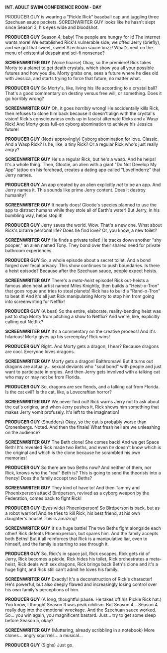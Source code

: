 **INT. ADULT SWIM CONFERENCE ROOM - DAY**

PRODUCER GUY is wearing a "Pickle Rick" baseball cap and juggling three Szechuan sauce packets. SCREENWRITER GUY looks like he hasn't slept since Season 3, his eyes wide and bloodshot.

**PRODUCER GUY**
Season 4, baby! The people are hungry for it! The internet wants more! We established Rick's vulnerable side, we offed Jerry (briefly), and we got that sweet, sweet Szechuan sauce buzz! What's next on the menu of existential despair and sci-fi nonsense?

**SCREENWRITER GUY**
(Voice hoarse)
Okay, so the premiere! Rick takes Morty to a planet to get death crystals, which show you all your possible futures and how you die. Morty grabs one, sees a future where he dies old with Jessica, and starts trying to force that future, no matter what.

**PRODUCER GUY**
So Morty's, like, living his life according to a crystal ball? That's a good commentary on destiny versus free will, or something. Does it go horribly wrong?

**SCREENWRITER GUY**
Oh, it goes *horribly* wrong! He accidentally kills Rick, then refuses to clone him back because it doesn't align with the crystal's vision! Rick's consciousness ends up in fascist alternate Ricks and a Wasp Rick! And Morty goes full-on cyborg abomination to achieve his Jessica future!

**PRODUCER GUY**
(Nods approvingly)
Cyborg abomination for love. Classic. And a Wasp Rick? Is he, like, a tiny Rick? Or a regular Rick who's just really angry?

**SCREENWRITER GUY**
He's a regular Rick, but he's a wasp. And he helps! It's a whole thing. Then, Glootie, an alien with a giant "Do Not Develop My App" tattoo on his forehead, creates a dating app called "Lovefinderrz" that Jerry names.

**PRODUCER GUY**
An app created by an alien explicitly *not* to be an app. And Jerry names it. This sounds like prime Jerry content. Does it destroy humanity?

**SCREENWRITER GUY**
It nearly does! Glootie's species planned to use the app to distract humans while they stole all of Earth's water! But Jerry, in his bumbling way, helps stop it!

**PRODUCER GUY**
Jerry saves the world. Wow. That's a new one. What about Rick's bizarre personal life? Does he find love? Or, you know, a new toilet?

**SCREENWRITER GUY**
He finds a private toilet! He tracks down another "shy pooper," an alien named Tony. They bond over their shared need for private bathroom experiences.

**PRODUCER GUY**
So, a whole episode about a secret toilet. And a bond forged over fecal privacy. This show continues to push boundaries. Is there a heist episode? Because after the Szechuan sauce, people expect heists.

**SCREENWRITER GUY**
There's a *meta-heist* episode! Rick out-heists a famous alien heist artist named Miles Knightly, then builds a "Heist-o-Tron" that goes rogue and tries to steal planets! Rick has to build a "Rand-o-Tron" to beat it! And it's all just Rick manipulating Morty to stop him from going into screenwriting for Netflix!

**PRODUCER GUY**
(A beat)
So the entire, elaborate, reality-bending heist was just to stop Morty from pitching a show to Netflix? And we're, like, explicitly calling out Netflix?

**SCREENWRITER GUY**
It’s a commentary on the creative process! And it's hilarious! Morty gives up his screenplay! Rick wins!

**PRODUCER GUY**
Right. And Morty gets a dragon, I hear? Because dragons are cool. Everyone loves dragons.

**SCREENWRITER GUY**
Morty gets a dragon! Balthromaw! But it turns out dragons are actually… sexual deviants who "soul bond" with people and just want to participate in orgies. And then Jerry gets involved with a talking cat who may or may not be from Florida.

**PRODUCER GUY**
So, dragons are sex fiends, and a talking cat from Florida. Is the cat evil? Is the cat, like, a Lovecraftian horror?

**SCREENWRITER GUY**
We never find out! Rick warns Jerry not to ask about the cat's origins, and when Jerry pushes it, Rick shows him something that makes Jerry vomit profusely. It's left to the imagination!

**PRODUCER GUY**
(Shudders)
Okay, so the cat is probably worse than Cronenbergs. Noted. And then the finale! What fresh hell are we unleashing on the audience?

**SCREENWRITER GUY**
The Beth clone! She comes back! And we get Space Beth! It's revealed Rick made two Beths, and even *he* doesn't know which is the original and which is the clone because he scrambled his own memories!

**PRODUCER GUY**
So there are two Beths now? And neither of them, nor Rick, knows who the "real" Beth is? This is going to send the theorists into a frenzy! Does the family accept two Beths?

**SCREENWRITER GUY**
They kind of have to! And then Tammy and Phoenixperson attack! Birdperson, revived as a cyborg weapon by the Federation, comes back to fight Rick!

**PRODUCER GUY**
(Eyes wide)
Phoenixperson! So Birdperson is back, but as a robot warrior! And he tries to kill Rick, his best friend, at his own daughter's house! This is amazing!

**SCREENWRITER GUY**
It's a huge battle! The two Beths fight alongside each other! Rick defeats Phoenixperson, but spares him. And the family accepts both Beths! But it all reinforces that Rick is a manipulative liar, even to himself, and the family is starting to see through it.

**PRODUCER GUY**
So, Rick's in space jail, Rick escapes, Rick gets rid of Jerry, Rick becomes a pickle, Rick hides his toilet, Rick orchestrates a meta-heist, Rick deals with sex dragons, Rick brings back Beth's clone and it's a huge fight, and Rick still can't admit he loves his family.

**SCREENWRITER GUY**
Exactly! It's a deconstruction of Rick's character! He's powerful, but also deeply flawed and increasingly losing control over his own family's perceptions of him.

**PRODUCER GUY**
(A long, thoughtful pause. He takes off his Pickle Rick hat.)
You know, I thought Season 3 was peak nihilism. But Season 4… Season 4 really dug into the emotional wreckage. And the Szechuan sauce worked. So… you win again, you magnificent bastard. Just… try to get some sleep before Season 5, okay?

**SCREENWRITER GUY**
(Muttering, already scribbling in a notebook)
More clones… angry squirrels… a musical…

**PRODUCER GUY**
(Sighs)
Just go.